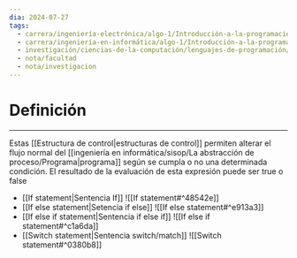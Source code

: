```yaml
---
dia: 2024-07-27
tags:
  - carrera/ingeniería-electrónica/algo-1/Introducción-a-la-programación
  - carrera/ingeniería-en-informática/algo-1/Introducción-a-la-programación
  - investigación/ciencias-de-la-computación/lenguajes-de-programación/lenguaje-c
  - nota/facultad
  - nota/investigacion
---
```

# Definición
---
Estas [[Estructura de control|estructuras de control]] permiten alterar el flujo normal del [[ingeniería en informática/sisop/La abstracción de proceso/Programa|programa]] según se cumpla o no una determinada condición. El resultado de la evaluación de esta expresión puede ser true o false

* [[If statement|Sentencia If]] ![[If statement#^48542e]]
* [[If else statement|Setencia if else]] ![[If else statement#^e913a3]]
* [[If else if statement|Sentencia if else if]] ![[If else if statement#^c1a6da]]
* [[Switch statement|Sentencia switch/match]] ![[Switch statement#^0380b8]]
